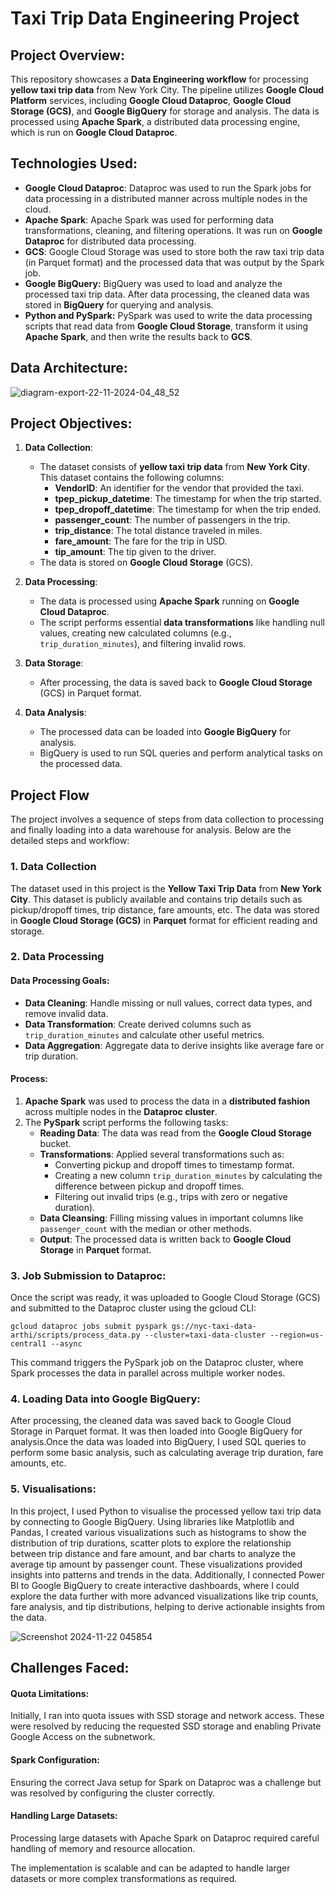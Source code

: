 # Taxi Trip Data Engineering Project


## Project Overview: ##

This repository showcases a **Data Engineering workflow** for processing **yellow taxi trip data** from New York City. The pipeline utilizes **Google Cloud Platform** services, including **Google Cloud Dataproc**, **Google Cloud Storage (GCS)**, and **Google BigQuery** for storage and analysis. The data is processed using **Apache Spark**, a distributed data processing engine, which is run on **Google Cloud Dataproc**.


## Technologies Used: ##

- **Google Cloud Dataproc**: Dataproc was used to run the Spark jobs for data processing in a distributed manner across multiple nodes in the cloud.
- **Apache Spark**: Apache Spark was used for performing data transformations, cleaning, and filtering operations. It was run on **Google Dataproc** for distributed data processing.
- **GCS**: Google Cloud Storage was used to store both the raw taxi trip data (in Parquet format) and the processed data that was output by the Spark job. 
- **Google BigQuery:** BigQuery was used to load and analyze the processed taxi trip data. After data processing, the cleaned data was stored in **BigQuery** for querying and analysis.
- **Python and PySpark:** PySpark was used to write the data processing scripts that read data from **Google Cloud Storage**, transform it using **Apache Spark**, and then write the results back to **GCS**.


## Data Architecture: ##

![diagram-export-22-11-2024-04_48_52](https://github.com/user-attachments/assets/9775caf2-606a-4478-9343-45225a4ff684)



## Project Objectives: ## 

1. **Data Collection**:
   - The dataset consists of **yellow taxi trip data** from **New York City**. This dataset contains the following columns:
     - **VendorID**: An identifier for the vendor that provided the taxi.
     - **tpep_pickup_datetime**: The timestamp for when the trip started.
     - **tpep_dropoff_datetime**: The timestamp for when the trip ended.
     - **passenger_count**: The number of passengers in the trip.
     - **trip_distance**: The total distance traveled in miles.
     - **fare_amount**: The fare for the trip in USD.
     - **tip_amount**: The tip given to the driver.
   - The data is stored on **Google Cloud Storage** (GCS).

2. **Data Processing**:
   - The data is processed using **Apache Spark** running on **Google Cloud Dataproc**.
   - The script performs essential **data transformations** like handling null values, creating new calculated columns (e.g., `trip_duration_minutes`), and filtering invalid rows.

3. **Data Storage**:
   - After processing, the data is saved back to **Google Cloud Storage** (GCS) in Parquet format.

4. **Data Analysis**:
   - The processed data can be loaded into **Google BigQuery** for analysis.
   - BigQuery is used to run SQL queries and perform analytical tasks on the processed data.


## Project Flow

The project involves a sequence of steps from data collection to processing and finally loading into a data warehouse for analysis. Below are the detailed steps and workflow:

### **1. Data Collection**

The dataset used in this project is the **Yellow Taxi Trip Data** from **New York City**. This dataset is publicly available and contains trip details such as pickup/dropoff times, trip distance, fare amounts, etc. The data was stored in **Google Cloud Storage (GCS)** in **Parquet** format for efficient reading and storage.

### **2. Data Processing**

#### **Data Processing Goals**:
- **Data Cleaning**: Handle missing or null values, correct data types, and remove invalid data.
- **Data Transformation**: Create derived columns such as `trip_duration_minutes` and calculate other useful metrics.
- **Data Aggregation**: Aggregate data to derive insights like average fare or trip duration.

#### **Process**:
1. **Apache Spark** was used to process the data in a **distributed fashion** across multiple nodes in the **Dataproc cluster**.
2. The **PySpark** script performs the following tasks:
   - **Reading Data**: The data was read from the **Google Cloud Storage** bucket.
   - **Transformations**: Applied several transformations such as:
     - Converting pickup and dropoff times to timestamp format.
     - Creating a new column `trip_duration_minutes` by calculating the difference between pickup and dropoff times.
     - Filtering out invalid trips (e.g., trips with zero or negative duration).
   - **Data Cleansing**: Filling missing values in important columns like `passenger_count` with the median or other methods.
   - **Output**: The processed data is written back to **Google Cloud Storage** in **Parquet** format.


### **3. Job Submission to Dataproc:** <br>
Once the script was ready, it was uploaded to Google Cloud Storage (GCS) and submitted to the Dataproc cluster using the gcloud CLI:<br>

`gcloud dataproc jobs submit pyspark gs://nyc-taxi-data-arthi/scripts/process_data.py --cluster=taxi-data-cluster --region=us-central1 --async` <br>

This command triggers the PySpark job on the Dataproc cluster, where Spark processes the data in parallel across multiple worker nodes.

### **4. Loading Data into Google BigQuery:**
After processing, the cleaned data was saved back to Google Cloud Storage in Parquet format. It was then loaded into Google BigQuery for analysis.Once the data was loaded into BigQuery, I used SQL queries to perform some basic analysis, such as calculating average trip duration, fare amounts, etc.<br>

### **5. Visualisations:**

In this project, I used Python to visualise the processed yellow taxi trip data by connecting to Google BigQuery. Using libraries like Matplotlib and Pandas, I created various visualizations such as histograms to show the distribution of trip durations, scatter plots to explore the relationship between trip distance and fare amount, and bar charts to analyze the average tip amount by passenger count. These visualizations provided insights into patterns and trends in the data. Additionally, I connected Power BI to Google BigQuery to create interactive dashboards, where I could explore the data further with more advanced visualizations like trip counts, fare analysis, and tip distributions, helping to derive actionable insights from the data.<br>

![Screenshot 2024-11-22 045854](https://github.com/user-attachments/assets/0be1b39e-3af0-4f88-b1c7-6b8af4fbf898)



## Challenges Faced: 
#### Quota Limitations:<br>
Initially, I ran into quota issues with SSD storage and network access. These were resolved by reducing the requested SSD storage and enabling Private Google Access on the subnetwork.
#### Spark Configuration:<br>
Ensuring the correct Java setup for Spark on Dataproc was a challenge but was resolved by configuring the cluster correctly.
#### Handling Large Datasets:<br>
Processing large datasets with Apache Spark on Dataproc required careful handling of memory and resource allocation.


The implementation is scalable and can be adapted to handle larger datasets or more complex transformations as required.

